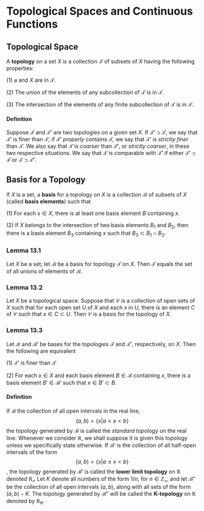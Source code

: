 # Topological Spaces and Continuous Functions

## Topological Space
A **topology** on a set $X$ is a collection $\mathcal{T}$ of subsets of $X$ having the following properties:

(1) $\varnothing$ and $X$ are in $\mathcal{T}$.

(2) The union of the elements of any subcollection of $\mathcal{T}$ is in 
$\mathcal{T}$.

(3) The intersection of the elements of any finite subcollection of 
$\mathcal{T}$ is in $\mathcal{T}$.

#### Definition
Suppose $\mathcal{T}$ and $\mathcal{T'}$ are two topologies on a given set $X$. If $\mathcal{T'}\supset\mathcal{T}$, we say that $\mathcal{T'}$ is finer than $\mathcal{T}$; if $\mathcal{T'}$ *properly* contains $\mathcal{T}$, we say that $\mathcal{T'}$ is *strictly finer* than $\mathcal{T}$. We also say that $\mathcal{T}$ is *coarser* than $\mathcal{T'}$, or *strictly coarser*, in these two respective situations. We say that $\mathcal{T}$ is comparable with $\mathcal{T'}$ if either $\mathcal{T'}\supset\mathcal{T}$ or $\mathcal{T}\supset\mathcal{T'}$.

## Basis for a Topology
If $X$ is a set, a **basis** for a topology on $X$ is a collection $\mathcal{B}$ of subsets of $X$ (called **basis elements**) such that 

(1) For each $x \in X$, there is at least one basis element $B$ containing $x$.

(2) If $X$ belongs to the intersection of two basis elements $B_1$ and $B_2$, then there is a basis element $B_3$ containing $x$ such that $B_3 \subset B_1 \cap B_2$.

### Lemma 13.1
Let $X$ be a set; let $\mathcal{B}$ be a basis for topology $\mathcal{T}$ on $X$. Then $\mathcal{T}$ equals the set of all unions of elements of $\mathcal{B}$.

### Lemma 13.2
Let $X$ be a topological space. Suppose that $\mathcal{C}$ is a collection of open sets of $X$ such that for each open set $U$ of $X$ and each $x$ in $U$, there is an element $C$ of $\mathcal{C}$ such that $x \in C\subset U$. Then $\mathcal{C}$ is a basis for the topology of $X$.

### Lemma 13.3
Let $\mathcal{B}$ and $\mathcal{B'}$ be bases for the topologies $\mathcal{T}$ and $\mathcal{T'}$, respectively, on $X$. Then the following are equivalent 

(1) $\mathcal{T'}$ is finer than $\mathcal{T}$

(2) For each $x \in X$ and each basis element $B \in \mathcal{B}$ containing
$x$, there is a basis element $B'\in\mathcal{B'}$ such that $x\in B'\subset B$.

#### Definition

If $\mathcal{B}$ the collection of all open intervals in the real line, $$(a,b) = \{x | a<x<b \}$$ the topology generated by $\mathcal{B}$ is called the *standard topology* on the real line. Whenever we consider $\mathbb{R}$, we shall suppose it is given this topology unless we specifically state otherwise. If $\mathcal{B}'$ is the collection of all half-open intervals of the form $$ [a,b) = \{x | a\le x<b \} $$, the topology generated by $\mathcal{B}'$ is called the **lower limit topology** on $\mathbb{R}$ denoted $\mathbb{R}_\mathcal{l}$. Let $K$ denote all numbers of the form $1/n$, for $n\in\mathbb{Z}_+$, and let $\mathcal{B}''$ be the collection of all open intervals $(a,b)$, along with all sets of the form $(a,b)-K$. The topology generated by $\mathcal{B}''$ will be called the **K-topology** on $\mathbb{R}$ denoted by $\mathbb{R}_K$. 